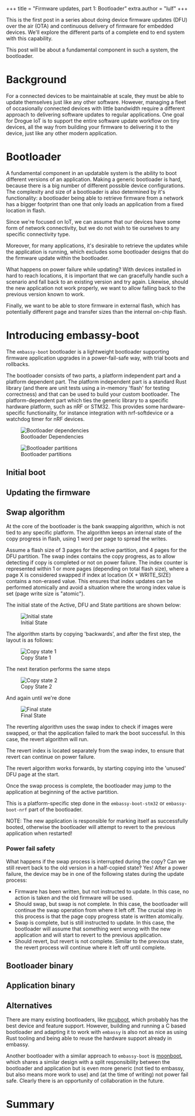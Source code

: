 +++
title = "Firmware updates, part 1: Bootloader"
extra.author = "lulf"
+++

This is the first post in a series about doing device firmware updates (DFU) over the air (OTA) and continuous delivery of firmware for embedded devices. We'll explore the different parts of a complete end to end system with this capability.

This post will be about a fundamental component in such a system, the bootloader.

<!-- more -->

# Background

For a connected devices to be maintainable at scale, they must be able to update themselves just like any other software. However, managing a fleet of occasionally connected devices with little bandwidth require a different approach to delivering software updates to regular applications. One goal for Drogue IoT is to support the entire software update workflow on tiny devices, all the way from building your firmware to delivering it to the device, just like any other modern application.

# Bootloader

A fundamental component in an updatable system is the ability to boot different versions of an application. Making a generic bootloader is hard, because there is a big number of different possible device configurations. The complexity and size of a bootloader is also determined by it's functionality: a bootloader being able to retrieve firmware from a network has a bigger footprint than one that only loads an application from a fixed location in flash.

Since we're focused on IoT, we can assume that our devices have some form of network connectivity, but we do not wish to tie ourselves to any specific connectivity type. 

Moreover, for many applications, it's desirable to retrieve the updates while the application is running, which excludes some bootloader designs that do the firmware update within the bootloader.

What happens on power failure while updating? With devices installed in hard to reach locations, it is important that we can gracefully handle such a scenario and fall back to an existing version and try again. Likewise, should the new application not work properly, we want to allow falling back to the previous version known to work.

Finally, we want to be able to store firmware in external flash, which has potentially different page and transfer sizes than the internal on-chip flash.

# Introducing embassy-boot

The `embassy-boot` bootloader is a lightweight bootloader supporting firmware application upgrades in a power-fail-safe way, with trial boots and rollbacks. 

The bootloader consists of two parts, a platform independent part and a platform dependent part. The platform independent part is a standard Rust library (and there are unit tests using a in-memory 'flash' for testing correctness) and that can be used to build your custom bootloader. The platform-dependent part which ties the generic library to a specific hardware platform, such as nRF or STM32. This provides some hardware-specific functionality, for instance integration with nrf-softdevice or a watchdog timer for nRF devices.


<figure>
    <img src="dependencies.png" alt="Bootloader dependencies" />
    <figcaption>Bootloader Dependencies</figcaption>
</figure>


<figure>
    <img src="partitions.png" alt="Bootloader partitions" />
    <figcaption>Bootloader partitions</figcaption>
</figure>

## Initial boot

## Updating the firmware


## Swap algorithm

At the core of the bootloader is the bank swapping algorithm, which is not tied to any specific
platform. The algorithm keeps an internal state of the copy progress in flash, using 1 word per page to spread the writes.

Assume a flash size of 3 pages for the active partition, and 4 pages for the DFU partition.
The swap index contains the copy progress, as to allow detecting if copy is completed or not
on power failure. The index counter is represented within 1 or more pages (depending on total
flash size), where a page X is considered swapped if index at location (X + WRITE_SIZE)
contains a non-erased value. This ensures that index updates can be performed atomically and
avoid a situation where the wrong index value is set (page write size is "atomic").

The initial state of the Active, DFU and State partitions are shown below:

<figure>
    <img src="swap_initial.png" alt="Initial state" />
    <figcaption>Initial State</figcaption>
</figure>

The algorithm starts by copying 'backwards', and after the first step, the layout is
as follows:

<figure>
    <img src="swap_step1.png" alt="Copy state 1" />
    <figcaption>Copy State 1</figcaption>
</figure>

The next iteration performs the same steps

<figure>
    <img src="swap_step2.png" alt="Copy state 2" />
    <figcaption>Copy State 2</figcaption>
</figure>

And again until we're done

<figure>
    <img src="swap_final.png" alt="Final state" />
    <figcaption>Final State</figcaption>
</figure>

The reverting algorithm uses the swap index to check if images were swapped, or that
the application failed to mark the boot successful. In this case, the revert algorithm will
run.

The revert index is located separately from the swap index, to ensure that revert can continue
on power failure.

The revert algorithm works forwards, by starting copying into the 'unused' DFU page at the start.

Once the swap process is complete, the bootloader may jump to the application at beginning of the active partition.

This is a platform-specific step done in the `embassy-boot-stm32` or `embassy-boot-nrf` part of the bootloader.

NOTE: The new application is responsible for marking itself as successfully booted, otherwise the bootloader will attempt to revert to the previous application when restarted!

### Power fail safety

What happens if the swap process is interrupted during the copy? Can we still revert back to the old version in a half-copied state? Yes! After a power failure, the device may be in one of the following states during the update process:

* Firmware has been written, but not instructed to update. In this case, no action is taken and the old firmware will be used.
* Should swap, but swap is not complete. In this case, the bootloader will continue the swap operation from where it left off. The crucial step in this process is that the page copy progress state is written atomically.
* Swap is complete, but is still instructed to update. In this case, the bootloader will assume that something went wrong with the new application and will start to revert to the previous application.
* Should revert, but revert is not complete. Similar to the previous state, the revert process will continue where it left off until complete.

## Bootloader binary

## Application binary

## Alternatives

There are many existing bootloaders, like [mcuboot](https://www.mcuboot.com/), which probably has the best device and feature support. However, building and running a C based bootloader and adapting it to work with `embassy` is also not as nice as using Rust tooling and being able to reuse the hardware support already in embassy. 

Another bootloader with a similar approach to `embassy-boot` is [moonboot](https://jhbruhn.de/posts/moonboot/), which shares a similar design with a split responsibility between the bootloader and application but is even more generic (not tied to embassy, but also means more work to use) and (at the time of writing) not power fail safe. Clearly there is an opportunity of collaboration in the future.

# Summary
